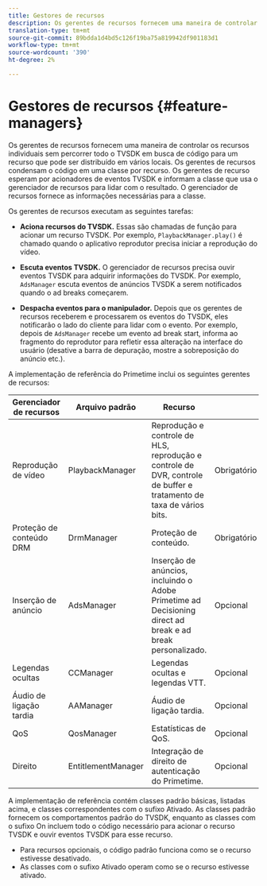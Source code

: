 ```yaml
---
title: Gestores de recursos
description: Os gerentes de recursos fornecem uma maneira de controlar os recursos individuais sem percorrer todo o TVSDK em busca de código para um recurso que pode ser distribuído em vários locais.
translation-type: tm+mt
source-git-commit: 89bdda1d4bd5c126f19ba75a819942df901183d1
workflow-type: tm+mt
source-wordcount: '390'
ht-degree: 2%

---
```



# Gestores de recursos {#feature-managers}

Os gerentes de recursos fornecem uma maneira de controlar os recursos individuais sem percorrer todo o TVSDK em busca de código para um recurso que pode ser distribuído em vários locais. Os gerentes de recursos condensam o código em uma classe por recurso. Os gerentes de recurso esperam por acionadores de eventos TVSDK e informam a classe que usa o gerenciador de recursos para lidar com o resultado. O gerenciador de recursos fornece as informações necessárias para a classe.

Os gerentes de recursos executam as seguintes tarefas:

* **Aciona recursos do TVSDK.**
Essas são chamadas de função para acionar um recurso TVSDK. Por exemplo, 
`PlaybackManager.play()` é chamado quando o aplicativo reprodutor precisa iniciar a reprodução do vídeo.

* **Escuta eventos TVSDK.**
O gerenciador de recursos precisa ouvir eventos TVSDK para adquirir informações do TVSDK. Por exemplo, 
`AdsManager` escuta eventos de anúncios TVSDK a serem notificados quando o ad breaks começarem.

* **Despacha eventos para o manipulador.**
Depois que os gerentes de recursos receberem e processarem os eventos do TVSDK, eles notificarão o lado do cliente para lidar com o evento. Por exemplo, depois de 
`AdsManager` recebe um evento ad break start, informa ao fragmento do reprodutor para refletir essa alteração na interface do usuário (desative a barra de depuração, mostre a sobreposição do anúncio etc.).

A implementação de referência do Primetime inclui os seguintes gerentes de recursos:

| Gerenciador de recursos | Arquivo padrão | Recurso |  |
|---|---|---|---|
| Reprodução de vídeo | PlaybackManager | Reprodução e controle de HLS, reprodução e controle de DVR, controle de buffer e tratamento de taxa de vários bits. | Obrigatório |
| Proteção de conteúdo DRM | DrmManager | Proteção de conteúdo. | Obrigatório |
| Inserção de anúncio | AdsManager | Inserção de anúncios, incluindo o Adobe Primetime ad Decisioning direct ad break e ad break personalizado. | Opcional |
| Legendas ocultas | CCManager | Legendas ocultas e legendas VTT. | Opcional |
| Áudio de ligação tardia | AAManager | Áudio de ligação tardia. | Opcional |
| QoS | QosManager | Estatísticas de QoS. | Opcional |
| Direito | EntitlementManager | Integração de direito de autenticação do Primetime. | Opcional |

A implementação de referência contém classes padrão básicas, listadas acima, e classes correspondentes com o sufixo Ativado. As classes padrão fornecem os comportamentos padrão do TVSDK, enquanto as classes com o sufixo On incluem todo o código necessário para acionar o recurso TVSDK e ouvir eventos TVSDK para esse recurso.

* Para recursos opcionais, o código padrão funciona como se o recurso estivesse desativado.
* As classes com o sufixo Ativado operam como se o recurso estivesse ativado.